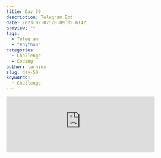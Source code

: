 ```yaml
---
title: Day 50
description: Telegram Bot
date: 2023-02-02T20:09:05.614Z
preview: ""
tags:
  - Telegram
  - "#python"
categories:
  - Challenge
  - Coding
author: larnius
slug: day-50
keywords:
  - Challenge
---
```

<iframe src="https://mastodontech.de/@larnius/109796768892166708/embed" class="mastodon-embed" style="max-width: 100%; border: 0" width="400" allowfullscreen="allowfullscreen"></iframe><script src="https://mastodontech.de/embed.js" async="async"></script>
